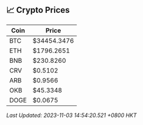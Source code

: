 ## 📈 Crypto Prices

| Coin | Price |
| ---- | ----- |
| BTC | $34454.3476 |
| ETH | $1796.2651 |
| BNB | $230.8260 |
| CRV | $0.5102 |
| ARB | $0.9566 |
| OKB | $45.3348 |
| DOGE | $0.0675 |

_Last Updated: 2023-11-03 14:54:20.521 +0800 HKT_